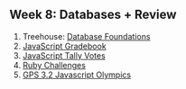 ## Week 8: Databases + Review
1. Treehouse: [Database Foundations](http://teamtreehouse.com/library/database-foundations)
2. [JavaScript Gradebook](https://github.com/pukeko-2015/phase-0-unit-3/blob/master/week-8/3-js-gradebook)
3. [JavaScript Tally Votes](https://github.com/pukeko-2015/phase-0-unit-3/blob/master/week-8/4-js-tally-votes)
4. [Ruby Challenges](https://github.com/pukeko-2015/phase-0-unit-3/blob/master/week-8/5-ruby.md)
5. [GPS 3.2 Javascript Olympics](https://github.com/pukeko-2015/phase-0-unit-3/tree/master/week-8/9-gps3-2)